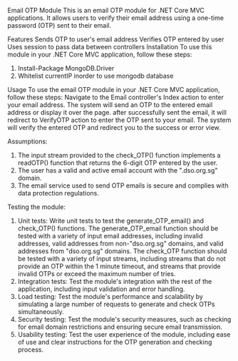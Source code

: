 Email OTP Module
This is an email OTP module for .NET Core MVC applications. It allows users to verify their email address using a one-time password (OTP) sent to their email.

Features
Sends OTP to user's email address
Verifies OTP entered by user
Uses session to pass data between controllers
Installation
To use this module in your .NET Core MVC application, follow these steps:
1. Install-Package MongoDB.Driver
2. Whitelist currentIP inorder to use mongodb database

Usage
To use the email OTP module in your .NET Core MVC application, follow these steps:
Navigate to the Email controller's Index action to enter your email address.
The system will send an OTP to the entered email address or display it over the page.
after successfully sent the email, it will redirect to VerifyOTP action to enter the OTP sent to your email.
The system will verify the entered OTP and redirect you to the success or error view.


Assumptions:
1. The input stream provided to the check_OTP() function implements a readOTP() function that returns the 6-digit OTP entered by the user.
2. The user has a valid and active email account with the ".dso.org.sg" domain.
3. The email service used to send OTP emails is secure and complies with data protection regulations.

Testing the module:
1. Unit tests: Write unit tests to test the generate_OTP_email() and check_OTP() functions. 
The generate_OTP_email function should be tested with a variety of input email addresses, including invalid addresses, valid addresses from non-"dso.org.sg" domains, and valid addresses from "dso.org.sg" domains.
The check_OTP function should be tested with a variety of input streams, including streams that do not provide an OTP within the 1 minute timeout, and streams that provide invalid OTPs or exceed the maximum number of tries.
2. Integration tests: Test the module's integration with the rest of the application, including input validation and error handling.
3. Load testing: Test the module's performance and scalability by simulating a large number of requests to generate and check OTPs simultaneously.
4. Security testing: Test the module's security measures, such as checking for email domain restrictions and ensuring secure email transmission.
5. Usability testing: Test the user experience of the module, including ease of use and clear instructions for the OTP generation and checking process.
